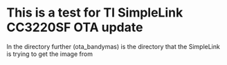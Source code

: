 # This is a test for TI SimpleLink CC3220SF OTA update
In the directory further (ota_bandymas) is the directory that the SimpleLink is trying to get the image from